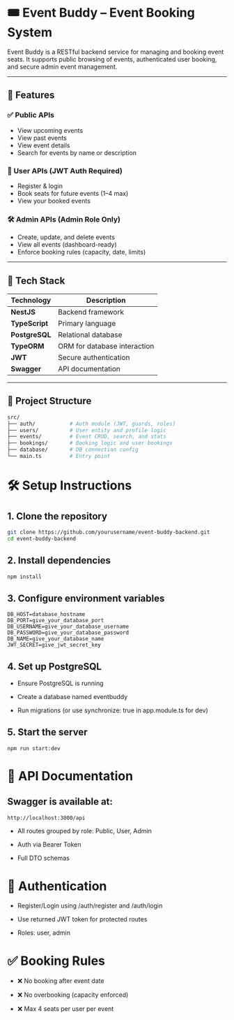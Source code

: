 # 🎟️ Event Buddy – Event Booking System

Event Buddy is a RESTful backend service for managing and booking event seats. It supports public browsing of events, authenticated user booking, and secure admin event management.

---

## 🚀 Features

### ✅ Public APIs

- View upcoming events
- View past events
- View event details
- Search for events by name or description

### 👤 User APIs (JWT Auth Required)

- Register & login
- Book seats for future events (1–4 max)
- View your booked events

### 🛠 Admin APIs (Admin Role Only)

- Create, update, and delete events
- View all events (dashboard-ready)
- Enforce booking rules (capacity, date, limits)

---

## 🧱 Tech Stack

| Technology     | Description                  |
| -------------- | ---------------------------- |
| **NestJS**     | Backend framework            |
| **TypeScript** | Primary language             |
| **PostgreSQL** | Relational database          |
| **TypeORM**    | ORM for database interaction |
| **JWT**        | Secure authentication        |
| **Swagger**    | API documentation            |

---

## 📁 Project Structure

```bash
src/
├── auth/           # Auth module (JWT, guards, roles)
├── users/          # User entity and profile logic
├── events/         # Event CRUD, search, and stats
├── bookings/       # Booking logic and user bookings
├── database/       # DB connection config
└── main.ts         # Entry point
```

# 🛠 Setup Instructions

## 1. Clone the repository

```bash
git clone https://github.com/yourusername/event-buddy-backend.git
cd event-buddy-backend
```

## 2. Install dependencies

```bash
npm install
```

## 3. Configure environment variables

```
DB_HOST=database_hostname
DB_PORT=give_your_database_port
DB_USERNAME=give_your_database_username
DB_PASSWORD=give_your_database_password
DB_NAME=give_your_database_name
JWT_SECRET=give_jwt_secret_key
```

## 4. Set up PostgreSQL

- Ensure PostgreSQL is running

- Create a database named eventbuddy

- Run migrations (or use synchronize: true in app.module.ts for dev)

## 5. Start the server

```
npm run start:dev
```

# 📘 API Documentation

## Swagger is available at:

```
http://localhost:3000/api
```

- All routes grouped by role: Public, User, Admin

- Auth via Bearer Token

- Full DTO schemas

# 🔐 Authentication

- Register/Login using /auth/register and /auth/login

- Use returned JWT token for protected routes

- Roles: user, admin

# ✅ Booking Rules

- ❌ No booking after event date

- ❌ No overbooking (capacity enforced)

- ❌ Max 4 seats per user per event
